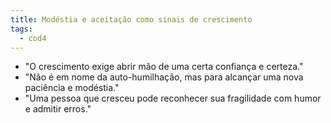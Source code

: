 ```yaml
---
title: Modéstia e aceitação como sinais de crescimento
tags:
  - cod4
---
```

- "O crescimento exige abrir mão de uma certa confiança e certeza."
- "Não é em nome da auto-humilhação, mas para alcançar uma nova paciência e modéstia."
- "Uma pessoa que cresceu pode reconhecer sua fragilidade com humor e admitir erros."

